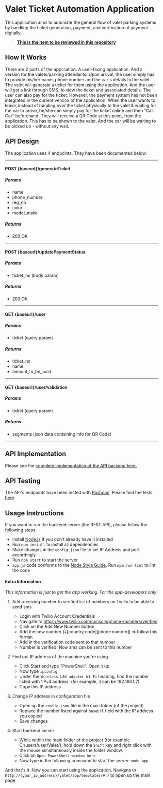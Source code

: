 # Valet Ticket Automation Application

This application aims to automate the general flow of valet parking systems by handling the ticket generation, payment, and verification of payment digitally.

> [**This is the item to be reviewed in this repository**](https://github.com/mahamshahid18/valet-app/blob/master/app.js) 

## How It Works

There are 2 parts of the application. A user-facing application. And a version for the valets/parking attendants.
Upon arrival, the user simply has to provide his/her name, phone number and the car's details to the valet. The valet will generate a ticket for them using the application. And the user will get a link through SMS, to view the ticket and associated details. The user can also pay for the ticket. However, the payment system has not been integrated in the current version of the application.
When the user wants to leave, instead of handing over the ticket physically to the valet & waiting for the car to arrive, he/she can simply pay for the ticket online and then "Call Car" beforehand. They will receive a QR Code at this point, from the application. This has to be shown to the valet. And the car will be waiting to be picked up - without any wait.

## API Design

The application uses 4 endpoints. They have been documented below:

-------------------------------------------

#### POST {baseurl}/generateTicket

##### _Params_
  *  name
  *  phone_number
  *  reg_no
  *  color
  *  model_make

##### _Returns_
  *  200 OK

-------------------------------------------

#### POST {baseurl}/updatePaymentStatus

##### _Params_
  *  ticket_no (body param)

##### _Returns_
  *  200 OK

-------------------------------------------

#### GET {baseurl}/user

##### _Params_
  *  ticket (query param)

##### _Returns_
  *  ticket_no
  * name
  * amount_to_be_paid

-------------------------------------------

#### GET {baseurl}/user/validation

##### _Params_
  *  ticket (query param)

##### _Returns_
  *  segments (json data containing info for QR Code)

-------------------------------------------


## API Implementation

Please see the [complete implementation of the API backend here.](https://github.com/mahamshahid18/valet-app/blob/master/app.js)

## API Testing

The API's endpoints have been tested with [Postman](https://www.getpostman.com/). Please find the tests [here](https://github.com/mahamshahid18/valet-app/blob/master/Valet%20App.postman_collection.json)


## Usage Instructions

If you want to run the backend server (the REST API), please follow the following steps

* Install [Node.js](https://nodejs.org/en/download/) if you don't already have it installed
* Run `npm install` to install all dependencies
* Make changes in the `config.json` file to set IP Address and port accordingly
* Run `npm start` to start the server
* `app.js` code conforms to the [Node Style Guide](https://github.com/felixge/node-style-guide). Run `npm run lint` to lint the code


#### Extra Information

_This information is just to get the app working. For the app-developers only_

1. Add receiving number to verified list of numbers on Twilio to be able to send sms
    + Login with Twilio Account Credentials
    + Navigate to https://www.twilio.com/console/phone-numbers/verified
    + Click on the Add New Number button
    + Add the new number (+[country code][phone number]) => follow this format
    + Add in the verification code sent to that number
    + Number is verified. Now sms can be sent to this number

2. Find out IP address of the machine you're using
    + Click Start and type "PowerShell". Open it up
    + Now type `ipconfig`
    + Under the `Wireless LAN adapter Wi-Fi` heading, find the number listed with 'IPv4 address' (for example, it can be 192.168.1.7)
    + Copy this IP address

3. Change IP address in configuration file
    + Open up the `config.json` file in the main folder (of the project)
    + Replace the number listed against `baseUrl` field with the IP address you copied
    + Save changes

4. Start backend server
    + While within the main folder of the project (for example C:/users/user/Valet/), hold down the `Shift` key and right click with the mouse simultaneously inside the folder window.
    + Click on `Open PowerShell window here`
    + Now type in the following command to start the server: `node app`

And that's it. Now you can start using the application. Navigate to `http://{your_ip_address}/valet/app/templates/#!/` to open up the main page
